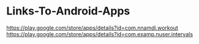 # Links-To-Android-Apps
https://play.google.com/store/apps/details?id=com.nnamdi.workout
https://play.google.com/store/apps/details?id=com.examp.nuser.intervals
